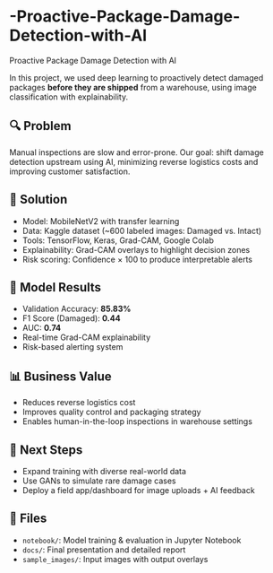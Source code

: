 # -Proactive-Package-Damage-Detection-with-AI
 Proactive Package Damage Detection with AI

In this project, we used deep learning to proactively detect damaged packages **before they are shipped** from a warehouse, using image classification with explainability.

## 🔍 Problem
Manual inspections are slow and error-prone. Our goal: shift damage detection upstream using AI, minimizing reverse logistics costs and improving customer satisfaction.

## 🧪 Solution
- Model: MobileNetV2 with transfer learning
- Data: Kaggle dataset (~600 labeled images: Damaged vs. Intact)
- Tools: TensorFlow, Keras, Grad-CAM, Google Colab
- Explainability: Grad-CAM overlays to highlight decision zones
- Risk scoring: Confidence × 100 to produce interpretable alerts

## 🧠 Model Results
- Validation Accuracy: **85.83%**
- F1 Score (Damaged): **0.44**
- AUC: **0.74**
- Real-time Grad-CAM explainability
- Risk-based alerting system

## 📊 Business Value
- Reduces reverse logistics cost
- Improves quality control and packaging strategy
- Enables human-in-the-loop inspections in warehouse settings

## 🚀 Next Steps
- Expand training with diverse real-world data
- Use GANs to simulate rare damage cases
- Deploy a field app/dashboard for image uploads + AI feedback

## 📁 Files
- `notebook/`: Model training & evaluation in Jupyter Notebook
- `docs/`: Final presentation and detailed report
- `sample_images/`: Input images with output overlays
